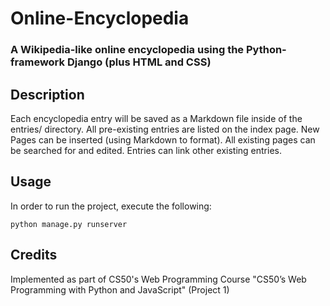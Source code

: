 # Online-Encyclopedia
### A Wikipedia-like online encyclopedia using the Python-framework Django (plus HTML and CSS)
## Description
Each encyclopedia entry will be saved as a Markdown file inside of the entries/ directory. All pre-existing entries are listed on the index page. 
New Pages can be inserted (using Markdown to format). All existing pages can be searched for and edited. Entries can link other existing entries.
## Usage
In order to run the project, execute the following:
~~~
python manage.py runserver
~~~
## Credits
Implemented as part of CS50's Web Programming Course "CS50’s Web Programming with Python and JavaScript" (Project 1)

